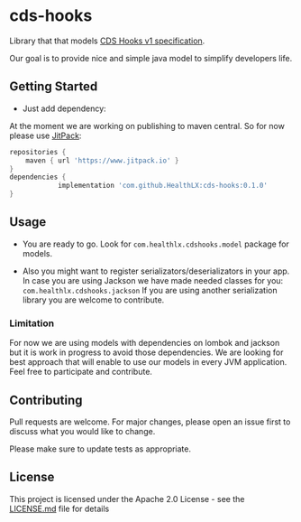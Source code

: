 # cds-hooks

Library that that models [CDS Hooks v1 specification](https://cds-hooks.org/specification/1.0/).

Our goal is to provide nice and simple java model to simplify developers life.

## Getting Started
* Just add dependency:

At the moment we are working on publishing to maven central. So for now please use [JitPack](https://www.jitpack.io):

```groovy
repositories {
    maven { url 'https://www.jitpack.io' }
}
dependencies {
	        implementation 'com.github.HealthLX:cds-hooks:0.1.0'
}
```

## Usage

* You are ready to go. Look for ```com.healthlx.cdshooks.model``` package for models.

* Also you might want to register serializators/deserializators in your app.\
In case you are using Jackson we have made needed classes for you: ```com.healthlx.cdshooks.jackson```
If you are using another serialization library you are welcome to contribute. 

### Limitation
For now we are using models with dependencies on lombok and jackson but it is work in progress to avoid those dependencies. We are looking for best approach that will enable to use our models in every JVM application. Feel free to participate and contribute.

## Contributing
Pull requests are welcome. For major changes, please open an issue first to discuss what you would like to change.

Please make sure to update tests as appropriate.

## License
This project is licensed under the Apache 2.0 License - see the [LICENSE.md](LICENSE.md) file for details